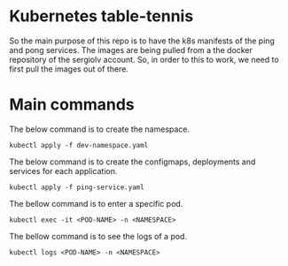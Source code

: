 # Kubernetes table-tennis
So the main purpose of this repo is to have the k8s manifests of the ping and pong services. The images are being pulled from a the docker repository of the sergiolv account. So, in order to this to work, we need to first pull the images out of there.

# Main commands
The below command is to create the namespace.
```
kubectl apply -f dev-namespace.yaml
```
The below command is to create the configmaps, deployments and services for each application.
```
kubectl apply -f ping-service.yaml
```
The bellow command is to enter a specific pod.
```
kubectl exec -it <POD-NAME> -n <NAMESPACE>
```
The bellow command is to see the logs of a pod.
```
kubectl logs <POD-NAME> -n <NAMESPACE>
```
